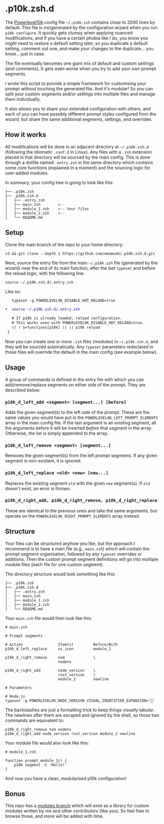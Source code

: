 # .p10k.zsh.d

The [Powerlevel10k](https://github.com/romkatv/powerlevel10k) config file `~/.p10k.zsh` contains close to 2000 lines by default. This file is (re)generated by the configuration wizard when you run `p10k configure`. It quickly gets clumsy when applying nuanced modifications, and if you have a certain phobia like I do, you know you _might_ need to restore a default setting later, so you duplicate a default setting, comment out one, and make your changes to the duplicate... you know... just in case.

The file eventually becomes one giant mix of default and custom settings (and comments). It gets even worse when you try to add your own prompt segments.

I wrote this script to provide a simple framework for customising your prompt without touching the generated file. And it's modular! So you can split your custom segments and/or settings into multiple files and manage them individually.

It also allows you to share your extended configuration with others, and each of you can have possibly different prompt styles configured from the wizard, but share the same additional segments, settings, and overrides.

## How it works

All modifications will be done in an adjacent directory at `~/.p10k.zsh.d` (following the idiomatic `.conf.d` in Linux). Any files with a `.zsh` extension placed in that directory will be sourced by the main config. This is done through a dotfile named `.entry.zsh` in the same directory which contains some core functions (explained in a moment) and the sourcing logic for user-added modules.

In summary, your config tree is going to look like this:

```text
├── .p10k.zsh
├── .p10k.zsh.d
│   ├── .entry.zsh
│   ├── main.zsh        <--
│   ├── module_1.zsh    <-- Your files
│   ├── module_2.zsh    <--
│   └── README.md
```

## Setup

Clone the main branch of the repo to your home directory:

```shell
cd && git clone --depth 1 https://github.com/emamoah/.p10k.zsh.d.git
```

Next, source the entry file from the main `~/.p10k.zsh` file (generated by the wizard) near the end of its main function, after the last `typeset` and before the reload logic, with the following line:

```shell
source ~/.p10k.zsh.d/.entry.zsh
```

Like so:

```diff
   typeset -g POWERLEVEL9K_DISABLE_HOT_RELOAD=true

+  source ~/.p10k.zsh.d/.entry.zsh

   # If p10k is already loaded, reload configuration.
   # This works even with POWERLEVEL9K_DISABLE_HOT_RELOAD=true.
   (( ! $+functions[p10k] )) || p10k reload
 }
```

Now you can create one or more `.zsh` files (modules) in `~/.p10k.zsh.d`, and they will be sourced automatically. Any `typeset` parameters redeclared in those files will override the default in the main config (see example below).

## Usage

A group of commands is defined in the entry file with which you can add/remove/replace segments on either side of the prompt. They are described below:

### `p10k_d_left_add <segment> [segment...] [before]`

Adds the given segment(s) to the left side of the prompt. These are the same values you would have put in the `POWERLEVEL9K_LEFT_PROMPT_ELEMENTS` array in the main config file. If the last argument is an existing segment, all the arguments before it will be inserted _before_ that segment in the array. Otherwise, the list is simply appended to the array.

### `p10k_d_left_remove <segment> [segment...]`

Removes the given segment(s) from the left prompt segments. If any given segment is non-existent, it is ignored.

### `p10k_d_left_replace <old> <new> [new...]`

Replaces the existing segment `old` with the given `new` segment(s). If `old` doesn't exist, an error is thrown.

### `p10k_d_right_add, p10k_d_right_remove, p10k_d_right_replace`

These are identical to the previous ones and take the same arguments, but operate on the `POWERLEVEL9K_RIGHT_PROMPT_ELEMENTS` array instead.

## Structure

Your files can be structured anyhow you like, but the approach I recommend is to have a main file (e.g., `main.zsh`) which will contain the prompt segment organisation, followed by any `typeset` overrides or additions. Then the custom prompt segment definitions will go into multiple module files (each file for one custom segment).

The directory structure would look something like this:

```text
├── .p10k.zsh
├── .p10k.zsh.d
│   ├── .entry.zsh
│   ├── main.zsh
│   ├── module_1.zsh
│   ├── module_2.zsh
│   └── README.md
```

Your `main.zsh` file would then look like this:

```shell
# main.zsh

# Prompt segments

# Action                Item(s)         Before/With
p10k_d_left_replace     os_icon         module_1

p10k_d_right_remove     nvm             \
                        nodenv

p10k_d_right_add        node_version    \
                        rust_version    \
                        module_2        newline

# Parameters

# Node.js
typeset -g POWERLEVEL9K_NODE_VERSION_VISUAL_IDENTIFIER_EXPANSION=''
```

The backslashes are just a formatting trick to keep things visually tabular. The newlines after them are escaped and ignored by the shell, so those two commands are equivalent to:

```shell
p10k_d_right_remove nvm nodenv
p10k_d_right_add node_version rust_version module_2 newline
```

Your module file would also look like this:

```shell
# module_1.zsh

function prompt_module_1() {
    p10k segment -t 'Hello!'
}
```

And now you have a clean, modularised p10k configuration!

## Bonus

This repo has a [modules branch](https://github.com/emamoah/.p10k.zsh.d/tree/modules) which will exist as a library for custom modules written by me and other contributors (like you). So feel free to browse those, and more will be added with time.

